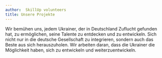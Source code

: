 ```yaml
---
author:  SkillUp volunteers
title: Unsere Projekte
---
```


Wir bemühen uns, jedem Ukrainer, der in Deutschland Zuflucht gefunden hat, 
zu ermöglichen, seine Talente zu entdecken und zu entwickeln. 
Sich nicht nur in die deutsche Gesellschaft zu integrieren, sondern auch das Beste aus sich herauszuholen.
Wir arbeiten daran, dass die Ukrainer die Möglichkeit haben, sich zu entwickeln und weiterzuentwickeln.

